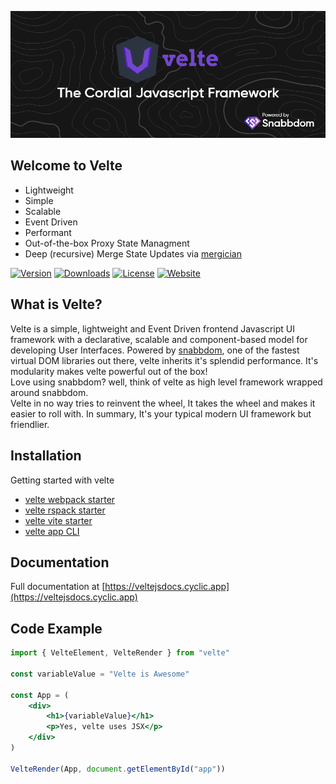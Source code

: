 [![Velte banner](https://github.com/RoDDy18/velte/blob/main/logo/velte-banner.png?raw=true)](https://veltejs.cyclic.app)

## Welcome to Velte

* Lightweight
* Simple
* Scalable
* Event Driven
* Performant
* Out-of-the-box Proxy State Managment
* Deep (recursive) Merge State Updates via [mergician](https://www.npmjs.com/package/mergician)

<p>
<a href="https://www.npmjs.com/package/velte"><img src="https://img.shields.io/npm/v/velte?logo=npm&logoColor=fff&style=flat&colorA=18181B&colorB=7446CE" alt="Version"></a>
<a href="https://www.npmjs.com/package/velte"><img src="https://img.shields.io/npm/dm/velte?style=flat&colorA=18181B&colorB=7446CE" alt="Downloads"></a>
<a href="https://github.com/RoDDy18/velte/blob/main/LICENSE"><img src="https://img.shields.io/badge/License-MIT-limegreen.svg?style=flat&colorA=18181B&colorB=7446CE" alt="License"></a>
<a href="https://veltejs.cyclic.app"><img src="https://img.shields.io/badge/Open%20Documentation-18181B" alt="Website"></a>
</p>

## What is Velte?
Velte is a simple, lightweight and Event Driven frontend Javascript UI framework with a declarative, scalable and component-based model for developing User Interfaces. Powered by [snabbdom](https://www.npmjs.com/package/snabbdom), one of the fastest virtual DOM libraries out there, velte inherits it's splendid performance. It's modularity makes velte powerful out of the box!<br/>
Love using snabbdom? well, think of velte as high level framework wrapped around snabbdom.<br/>
Velte in no way tries to reinvent the wheel, It takes the wheel and makes it easier to roll with. In summary, It's your typical modern UI framework but friendlier.

## Installation
Getting started with velte
* [velte webpack starter](https://github.com/RoDDy18/velte-webpack-starter)
* [velte rspack starter](https://github.com/RoDDy18/velte-rspack-starter)
* [velte vite starter](https://github.com/RoDDy18/velte-vite-starter)
* [velte app CLI](https://www.npmjs.com/package/create-velte-app)

## Documentation

Full documentation at [https://veltejsdocs.cyclic.app](https://veltejsdocs.cyclic.app)


## Code Example

```jsx
import { VelteElement, VelteRender } from "velte"

const variableValue = "Velte is Awesome"

const App = (
    <div>
        <h1>{variableValue}</h1>
        <p>Yes, velte uses JSX</p>
    </div>
)

VelteRender(App, document.getElementById("app"))
```

